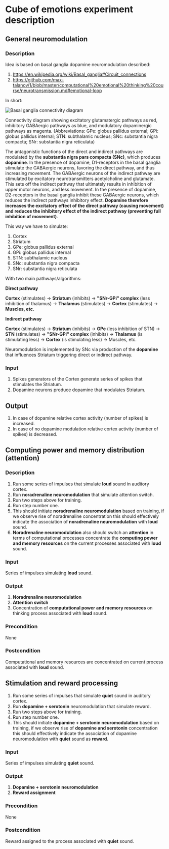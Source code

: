 # Cube of emotions experiment description

## General neuromodulation

### Description

Idea is based on basal ganglia dopamine neuromodulation described:

1. https://en.wikipedia.org/wiki/Basal_ganglia#Circuit_connections
1. https://github.com/max-talanov/1/blob/master/computational%20emotional%20thinking%20course/neurotransmission.md#emotional-loop

In short:

![Basal ganglia connectivity diagram](http://upload.wikimedia.org/wikipedia/commons/4/45/Basal-ganglia-classic.png)

Connectivity diagram showing excitatory glutamatergic pathways as red, inhibitory GABAergic pathways as blue, and modulatory dopaminergic pathways as magenta. (Abbreviations: GPe: globus pallidus external; GPi: globus pallidus internal; STN: subthalamic nucleus; SNc: substantia nigra compacta; SNr: substantia nigra reticulata)

The antagonistic functions of the direct and indirect pathways are modulated by the **substantia nigra pars compacta (SNc)**, which produces **dopamine**. In the presence of dopamine, D1-receptors in the basal ganglia stimulate the GABAergic neurons, favoring the direct pathway, and thus increasing movement. The GABAergic neurons of the indirect pathway are stimulated by excitatory neurotransmitters acetylcholine and glutamate. This sets off the indirect pathway that ultimately results in inhibition of upper motor neurons, and less movement. In the presence of dopamine, D2-receptors in the basal ganglia inhibit these GABAergic neurons, which reduces the indirect pathways inhibitory effect. **Dopamine therefore increases the excitatory effect of the direct pathway (causing movement) and reduces the inhibitory effect of the indirect pathway (preventing full inhibition of movement)**. 

This way we have to simulate:

1. Cortex
1. Striatum
1. GPe: globus pallidus external
1. GPi: globus pallidus internal 
1. STN: subthalamic nucleus
1. SNc: substantia nigra compacta
1. SNr: substantia nigra reticulata

With two main pathways/algorithms:

**Direct pathway**

**Cortex** (stimulates) → **Striatum** (inhibits) → **"SNr-GPi" complex** (less inhibition of thalamus) → **Thalamus** (stimulates) → **Cortex** (stimulates) → **Muscles, etc.**

**Indirect pathway**

**Cortex** (stimulates) → **Striatum** (inhibits) → **GPe** (less inhibition of STN) → **STN** (stimulates) → **"SNr-GPi" complex** (inhibits) → **Thalamus** (is stimulating less) → **Cortex** (is stimulating less) → Muscles, etc.

Neuromodulation is implemented by SNc via production of the **dopamine** that influences Striatum triggering direct or indirect pathway.

### Input

1. Spikes generators of the Cortex generate series of spikes that stimulates the Striatum.
1. Dopamine neurons produce dopamine that modulates Striatum.

## Output

1. In case of dopamine relative cortex activity (number of spikes) is increased.
1. In case of no dopamine modulation relative cortex activity (number of spikes) is decreased. 

## Computing power and memory distribution (attention)

### Description

1. Run some series of impulses that simulate **loud** sound in auditory cortex.
1. Run **noradrenaline neuromodulation** that simulate attention switch.
1. Run two steps above for training.
1. Run step number one.
1. This should initiate **noradrenaline neuromodulation** based on training, if we observe rise of noradrenaline concentration this should effectively indicate the association of **noradrenaline neuromodulation** with **loud** sound.
1. **Noradrenaline neuromodulation** also should switch an **attention** in terms of computational processes concentrate the **computing power and memory resources** on the current processes associated with **loud** sound.

### Input

Series of impulses simulating **loud** sound.

### Output

1. **Noradrenaline neuromodulation**
1. **Attention switch**
1. Concentration of **computational power and memory resources** on thinking process associated with **loud** sound.

### Precondition

None

### Postcondition

Computational and memory resources are concentrated on current process associated with **loud** sound.


## Stimulation and reward processing 

1. Run some series of impulses that simulate **quiet** sound in auditory cortex.
1. Run **dopamine + serotonin** neuromodulation that simulate reward.
1. Run two steps above for training.
1. Run step number one.
1. This should initiate **dopamine + serotonin neuromodulation** based on training, if we observe rise of **dopamine and serotonin** concentration this should effectively indicate the association of dopamine neuromodulation with **quiet** sound as **reward**.

### Input

Series of impulses simulating **quiet** sound.

### Output

1. **Dopamine + serotonin neuromodulation**
1. **Reward assignment**

### Precondition

None

### Postcondition

Reward assigned to the process associated with **quiet** sound.


